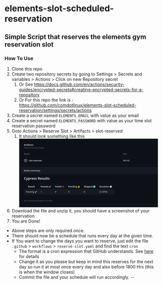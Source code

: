 # elements-slot-scheduled-reservation

## Simple Script that reserves the elements gym reservation slot

### How To Use
1. Clone this repo
1. Create two repository secrets by going to Settings > Secrets and variables > Actions > Click on new Repository secret
    1. Or See https://docs.github.com/en/actions/security-guides/encrypted-secrets#creating-encrypted-secrets-for-a-repository
    1. Or For this repo the link is : https://github.com/comdotlinux/elements-slot-scheduled-reservation/settings/secrets/actions
1. Create a secret named `ELEMENTS_EMAIL` with value as your email
1. Create a secret named `ELEMENTS_PASSWORD` with value as your time slot reservation password
1. Goto Actions > Reserve Slot > Artifacts > slot-reserved
    1. It should look something like this ![screenshot zip](./image.png) 
1. Download the file and unzip it, you should have a screenshot of your reservation
1. You are Done!

* Above steps are only required once.
* There should now be a schedule that runs every day at the given time.
* If You want to change the days you want to reserve, just edit the file `.github` > `workflows` > `reserve-slot.yaml` and find the text `cron`
    * The format is a cron expression that GitHub understands. See [here](https://docs.github.com/en/actions/using-workflows/events-that-trigger-workflows#schedule) for details
    * Change it as you please but keep in mind this reserves for the next day so run it at most once every day and also before 1800 Hrs (this is when the window closes)
    * Commit the file and your schedule will run accordingly.
--

